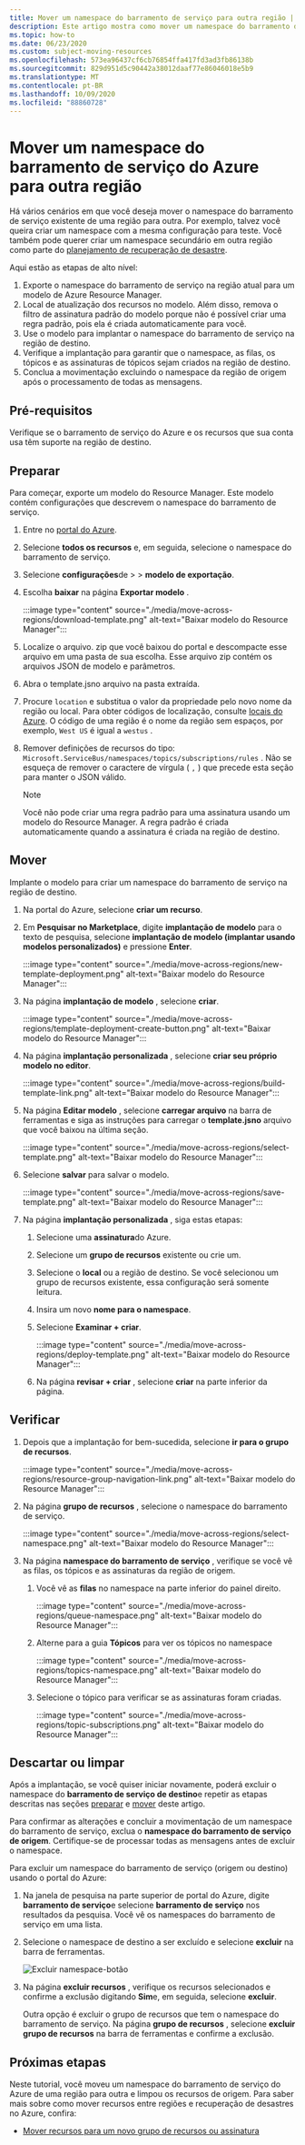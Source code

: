 ```yaml
---
title: Mover um namespace do barramento de serviço para outra região | Microsoft Docs
description: Este artigo mostra como mover um namespace do barramento de serviço do Azure da região atual para outra região.
ms.topic: how-to
ms.date: 06/23/2020
ms.custom: subject-moving-resources
ms.openlocfilehash: 573ea96437cf6cb76854ffa417fd3ad3fb86138b
ms.sourcegitcommit: 829d951d5c90442a38012daaf77e86046018e5b9
ms.translationtype: MT
ms.contentlocale: pt-BR
ms.lasthandoff: 10/09/2020
ms.locfileid: "88860728"
---
```

# <a name="move-an-azure-service-bus-namespace-to-another-region"></a>Mover um namespace do barramento de serviço do Azure para outra região
Há vários cenários em que você deseja mover o namespace do barramento de serviço existente de uma região para outra. Por exemplo, talvez você queira criar um namespace com a mesma configuração para teste. Você também pode querer criar um namespace secundário em outra região como parte do [planejamento de recuperação de desastre](service-bus-geo-dr.md).

Aqui estão as etapas de alto nível:

1. Exporte o namespace do barramento de serviço na região atual para um modelo de Azure Resource Manager. 
1. Local de atualização dos recursos no modelo. Além disso, remova o filtro de assinatura padrão do modelo porque não é possível criar uma regra padrão, pois ela é criada automaticamente para você. 
1. Use o modelo para implantar o namespace do barramento de serviço na região de destino. 
1. Verifique a implantação para garantir que o namespace, as filas, os tópicos e as assinaturas de tópicos sejam criados na região de destino. 
1. Conclua a movimentação excluindo o namespace da região de origem após o processamento de todas as mensagens. 

## <a name="prerequisites"></a>Pré-requisitos
Verifique se o barramento de serviço do Azure e os recursos que sua conta usa têm suporte na região de destino.
 
## <a name="prepare"></a>Preparar
Para começar, exporte um modelo do Resource Manager. Este modelo contém configurações que descrevem o namespace do barramento de serviço.

1. Entre no [portal do Azure](https://portal.azure.com).
2. Selecione **todos os recursos** e, em seguida, selecione o namespace do barramento de serviço.
3. Selecione **configurações**de >  >  **modelo de exportação**.
4. Escolha **baixar** na página **Exportar modelo** .

    :::image type="content" source="./media/move-across-regions/download-template.png" alt-text="Baixar modelo do Resource Manager":::
5. Localize o arquivo. zip que você baixou do portal e descompacte esse arquivo em uma pasta de sua escolha. Esse arquivo zip contém os arquivos JSON de modelo e parâmetros. 
1. Abra o template.jsno arquivo na pasta extraída. 
1. Procure `location` e substitua o valor da propriedade pelo novo nome da região ou local. Para obter códigos de localização, consulte [locais do Azure](https://azure.microsoft.com/global-infrastructure/locations/). O código de uma região é o nome da região sem espaços, por exemplo, `West US` é igual a `westus` .
1. Remover definições de recursos do tipo: `Microsoft.ServiceBus/namespaces/topics/subscriptions/rules` . Não se esqueça de remover o caractere de vírgula ( `,` ) que precede esta seção para manter o JSON válido.  

    > [!NOTE]
    > Você não pode criar uma regra padrão para uma assinatura usando um modelo do Resource Manager. A regra padrão é criada automaticamente quando a assinatura é criada na região de destino. 

## <a name="move"></a>Mover
Implante o modelo para criar um namespace do barramento de serviço na região de destino. 

1. Na portal do Azure, selecione **criar um recurso**.
2. Em **Pesquisar no Marketplace**, digite **implantação de modelo** para o texto de pesquisa, selecione **implantação de modelo (implantar usando modelos personalizados)** e pressione **Enter**.

    :::image type="content" source="./media/move-across-regions/new-template-deployment.png" alt-text="Baixar modelo do Resource Manager":::    
1. Na página **implantação de modelo** , selecione **criar**.

    :::image type="content" source="./media/move-across-regions/template-deployment-create-button.png" alt-text="Baixar modelo do Resource Manager":::        
1. Na página **implantação personalizada** , selecione **criar seu próprio modelo no editor**.

    :::image type="content" source="./media/move-across-regions/build-template-link.png" alt-text="Baixar modelo do Resource Manager":::            
1. Na página **Editar modelo** , selecione **carregar arquivo** na barra de ferramentas e siga as instruções para carregar o **template.jsno** arquivo que você baixou na última seção.

    :::image type="content" source="./media/move-across-regions/select-template.png" alt-text="Baixar modelo do Resource Manager":::                
1. Selecione **salvar** para salvar o modelo. 

    :::image type="content" source="./media/move-across-regions/save-template.png" alt-text="Baixar modelo do Resource Manager":::                    
1. Na página **implantação personalizada** , siga estas etapas: 
    1. Selecione uma **assinatura**do Azure. 
    2. Selecione um **grupo de recursos** existente ou crie um. 
    3. Selecione o **local** ou a região de destino. Se você selecionou um grupo de recursos existente, essa configuração será somente leitura. 
    4. Insira um novo **nome para o namespace**.
    1. Selecione **Examinar + criar**. 

        :::image type="content" source="./media/move-across-regions/deploy-template.png" alt-text="Baixar modelo do Resource Manager":::
    1. Na página **revisar + criar** , selecione **criar** na parte inferior da página. 
    
## <a name="verify"></a>Verificar
1. Depois que a implantação for bem-sucedida, selecione **ir para o grupo de recursos**.

    :::image type="content" source="./media/move-across-regions/resource-group-navigation-link.png" alt-text="Baixar modelo do Resource Manager":::    
1. Na página **grupo de recursos** , selecione o namespace do barramento de serviço. 

    :::image type="content" source="./media/move-across-regions/select-namespace.png" alt-text="Baixar modelo do Resource Manager":::    
1. Na página **namespace do barramento de serviço** , verifique se você vê as filas, os tópicos e as assinaturas da região de origem. 
    1. Você vê as **filas** no namespace na parte inferior do painel direito.         
    
        :::image type="content" source="./media/move-across-regions/queue-namespace.png" alt-text="Baixar modelo do Resource Manager":::
    2. Alterne para a guia **Tópicos** para ver os tópicos no namespace
    
        :::image type="content" source="./media/move-across-regions/topics-namespace.png" alt-text="Baixar modelo do Resource Manager":::
    3. Selecione o tópico para verificar se as assinaturas foram criadas. 

        :::image type="content" source="./media/move-across-regions/topic-subscriptions.png" alt-text="Baixar modelo do Resource Manager":::      
    
    

## <a name="discard-or-clean-up"></a>Descartar ou limpar
Após a implantação, se você quiser iniciar novamente, poderá excluir o namespace do **barramento de serviço de destino**e repetir as etapas descritas nas seções [preparar](#prepare) e [mover](#move) deste artigo.

Para confirmar as alterações e concluir a movimentação de um namespace do barramento de serviço, exclua o **namespace do barramento de serviço de origem**. Certifique-se de processar todas as mensagens antes de excluir o namespace. 

Para excluir um namespace do barramento de serviço (origem ou destino) usando o portal do Azure:

1. Na janela de pesquisa na parte superior de portal do Azure, digite **barramento de serviço**e selecione **barramento de serviço** nos resultados da pesquisa. Você vê os namespaces do barramento de serviço em uma lista.
2. Selecione o namespace de destino a ser excluído e selecione **excluir** na barra de ferramentas. 

    ![Excluir namespace-botão](./media/move-across-regions/delete-namespace-button.png)
3. Na página **excluir recursos** , verifique os recursos selecionados e confirme a exclusão digitando **Sim**e, em seguida, selecione **excluir**. 

    Outra opção é excluir o grupo de recursos que tem o namespace do barramento de serviço. Na página **grupo de recursos** , selecione **excluir grupo de recursos** na barra de ferramentas e confirme a exclusão. 

## <a name="next-steps"></a>Próximas etapas

Neste tutorial, você moveu um namespace do barramento de serviço do Azure de uma região para outra e limpou os recursos de origem.  Para saber mais sobre como mover recursos entre regiões e recuperação de desastres no Azure, confira:

- [Mover recursos para um novo grupo de recursos ou assinatura](../azure-resource-manager/management/move-resource-group-and-subscription.md)
